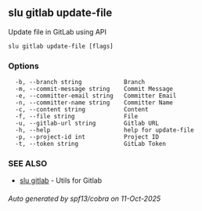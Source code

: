## slu gitlab update-file

Update file in GitLab using API

```
slu gitlab update-file [flags]
```

### Options

```
  -b, --branch string            Branch
  -m, --commit-message string    Commit Message
  -e, --committer-email string   Committer Email
  -n, --committer-name string    Committer Name
  -c, --content string           Content
  -f, --file string              File
  -u, --gitlab-url string        Gitlab URL
  -h, --help                     help for update-file
  -p, --project-id int           Project ID
  -t, --token string             GitLab Token
```

### SEE ALSO

* [slu gitlab](slu_gitlab.md)	 - Utils for Gitlab

###### Auto generated by spf13/cobra on 11-Oct-2025
